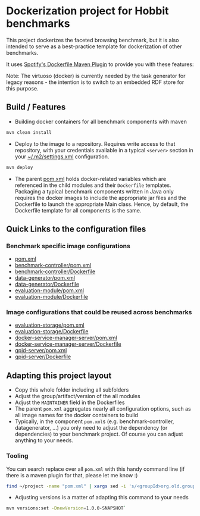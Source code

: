 # Dockerization project for Hobbit benchmarks
This project dockerizes the faceted browsing benchmark, but it is also intended to serve as a best-practice template for dockerization of other benchmarks.

It uses [Spotify's Dockerfile Maven Plugin](https://github.com/spotify/dockerfile-maven) to provide you with these features:


Note: The virtuoso (docker) is currently needed by the task generator for legacy reasons - the intention is to switch to an embedded RDF store for this purpose.


## Build / Features

* Building docker containers for all benchmark components with maven
```bash
mvn clean install
```

* Deploy to the image to a repository. Requires write access to that repository, with your credentials available in a typical `<server>` section in your [~/.m2/settings.xml](~/.m2/settings.xml) configuration.

```bash
mvn deploy
```

* The parent [pom.xml](pom.xml) holds docker-related variables which are referenced in the child modules and their `Dockerfile` templates.
Packaging a typical benchmark components written in Java only requires the docker images to include the appropriate jar files and the Dockerfile to launch the appropriate Main class. 
Hence, by default, the Dockerfile template for all components is the same.


## Quick Links to the configuration files

### Benchmark specific image configurations

* [pom.xml](pom.xml)
* [benchmark-controller/pom.xml](benchmark-controller/pom.xml)
* [benchmark-controller/Dockerfile](benchmark-controller/Dockerfile)
* [data-generator/pom.xml](data-generator/pom.xml)
* [data-generator/Dockerfile](data-generator/Dockerfile)
* [evaluation-module/pom.xml](evaluation-module/pom.xml)
* [evaluation-module/Dockerfile](evaluation-module/Dockerfile)

### Image configurations that could be reused across benchmarks
* [evaluation-storage/pom.xml](evaluation-storage/pom.xml)
* [evaluation-storage/Dockerfile](evaluation-storage/Dockerfile)
* [docker-service-manager-server/pom.xml](docker-service-manager-server/pom.xml)
* [docker-service-manager-server/Dockerfile](docker-service-manager-server/Dockerfile)
* [qpid-server/pom.xml](qpid-server/pom.xml)
* [qpid-server/Dockerfile](qpid-server/Dockerfile)


## Adapting this project layout

* Copy this whole folder including all subfolders
* Adjust the group/artifact/version of the all modules
* Adjust the `MAINTAINER` field in the Dockerfiles
* The parent `pom.xml` aggregates nearly all configuration options, such as all image names for the docker containers to build
* Typically, in the component `pom.xml`s (e.g. benchmark-controller, datagenerator, ...) you only need to adjust the dependency (or dependencies) to your benchmark project. Of course you can adjust anything to your needs.



### Tooling

You can search replace over all `pom.xml` with this handy command line (if there is a maven plugin for that, please let me know :)

```bash
find ~/project -name "pom.xml" | xargs sed -i 's/<groupId>org.old.groupId<\/groupId>/<groupId>org.new.groupId<\/groupId>/g'
```

* Adjusting versions is a matter of adapting this command to your needs
```bash
mvn versions:set -DnewVersion=1.0.0-SNAPSHOT`
```


